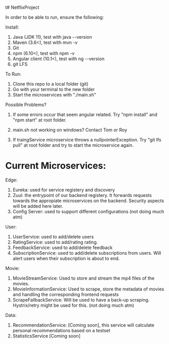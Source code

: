 t# NetflixProject

In order to be able to run, ensure the following:

Install:
1. Java (JDK 11), test with java --version 
2. Maven (3.6<), test with mvn -v
3. Git
4. npm (6.10<), test with npm -v
5. Angular client (10.1<), test with ng --version
6. git LFS

To Run:
1. Clone this repo to a local folder (git)
2. Go with your terminal to the new folder
3. Start the microservices with "./main.sh"




Possible Problems?
1. If some errors occur that seem angular related. Try "npm install" and "npm start" at root folder.

2. main.sh not working on windows? Contact Tom or Roy

3. If traingService microservice throws a nullpointerException. Try "git lfs pull" at root folder and try to start the microservice again.


# Current Microservices:

Edge:
1. Eureka: used for service registery and discovery
2. Zuul: the entrypoint of our backend registery. It forwards requests towards the appropiate microservices on the backend. Security aspects will be added here later.
3. Config Server: used to support different configurations (not doing much atm)

User:
1. UserService: used to add/delete users
2. RatingService: used to add/rating rating.
3. FeedbackService: used to add/delete feedback
4. SubscriptionService: used to add/delete subscriptions from users. Will alert users when their subscription is about to end. 


Movie:
1. MovieStreamService: Used to store and stream the mp4 files of the movies.
2. MovieInformationService: Used to scrape, store the metadata of movies and handling the corresponding frontend requests
3. ScrapeFallbackService: Will be used to have a back-up scraping. Hystrix/retry might be used for this. (not doing much atm)

Data:
1. RecommendationService: [Coming soon], this service will calculate personal recommendations based on a testset
2. StatisticsService [Coming soon]







